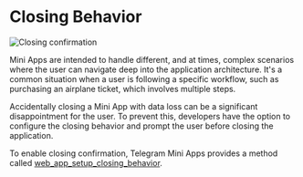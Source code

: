 # Closing Behavior

![Closing confirmation](/functionality/closing-confirmation.png)

Mini Apps are intended to handle different, and at times, complex scenarios where the user can
navigate deep into the application architecture. It's a common situation when a user is following a
specific workflow, such as purchasing an airplane ticket, which involves multiple steps.

Accidentally closing a Mini App with data loss can be a significant disappointment for the user. To
prevent this, developers have the option to configure the closing behavior and prompt the user
before closing the application.

To enable closing confirmation, Telegram Mini Apps provides a method
called [web_app_setup_closing_behavior](../apps-communication/methods.md#web-app-setup-closing-behavior).

